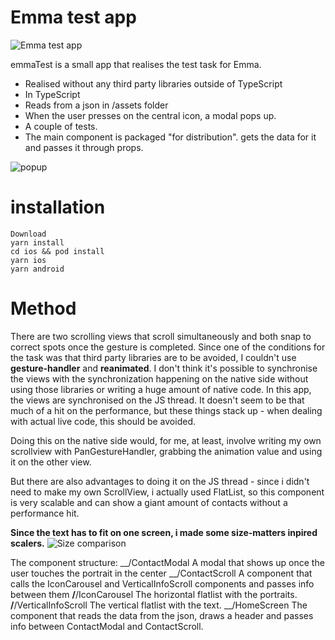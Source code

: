 # Emma test app
![Emma test app](https://s8.gifyu.com/images/popup.gif "Emma test app")


emmaTest is a small app that realises the test task for Emma.


- Realised without any third party libraries outside of TypeScript
- In TypeScript
- Reads from a json in /assets folder
- When the user presses on the central icon, a modal pops up.
- A couple of tests.
- The main component <ContactScroll /> is packaged "for distribution". <HomeScreen /> gets the data for it and passes it through props.


![popup](https://i.imgur.com/Jr5DYkL.gif "popup")

# installation
```
Download
yarn install
cd ios && pod install
yarn ios
yarn android
```

# Method
There are two scrolling views that scroll simultaneously and both snap to correct spots once the gesture is completed.
Since one of the conditions for the task was that third party libraries are to be avoided, I couldn't use **gesture-handler** and **reanimated**. I don't think it's possible to synchronise the views with the synchronization happening on the native side without using those libraries or writing a huge amount of native code. In this app, the views are synchronised on the JS thread. It doesn't seem to be that much of a hit on the performance, but these things stack up - when dealing with actual live code, this should be avoided.

Doing this on the native side would, for me, at least, involve writing my own scrollview with PanGestureHandler, grabbing the animation value and using it on the other view.

But there are also advantages to doing it on the JS thread - since i didn't need to make my own ScrollView, i actually used FlatList, so this component is very scalable and can show a giant amount of contacts without a performance hit.

**Since the text has to fit on one screen, i made some size-matters inpired scalers.**
![Size comparison](https://i.imgur.com/Qzs20g0.png "Size comparison")

The component structure:
__/ContactModal
A modal that shows up once the user touches the portrait in the center
__/ContactScroll
A component that calls the IconCarousel and VerticalInfoScroll components and passes info between them
__/__/IconCarousel
The horizontal flatlist with the portraits.
__/__/VerticalInfoScroll
The vertical flatlist with the text.
__/HomeScreen
The component that reads the data from the json, draws a header and passes info between ContactModal and ContactScroll.




